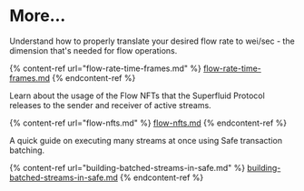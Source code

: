 # More...

Understand how to properly translate your desired flow rate to wei/sec - the dimension that's needed for flow operations.

{% content-ref url="flow-rate-time-frames.md" %}
[flow-rate-time-frames.md](flow-rate-time-frames.md)
{% endcontent-ref %}

Learn about the usage of the Flow NFTs that the Superfluid Protocol releases to the sender and receiver of active streams.

{% content-ref url="flow-nfts.md" %}
[flow-nfts.md](flow-nfts.md)
{% endcontent-ref %}

A quick guide on executing many streams at once using Safe transaction batching.

{% content-ref url="building-batched-streams-in-safe.md" %}
[building-batched-streams-in-safe.md](building-batched-streams-in-safe.md)
{% endcontent-ref %}
